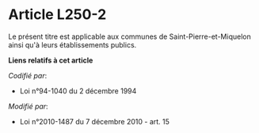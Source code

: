 # Article L250-2

Le présent titre est applicable aux communes   de Saint-Pierre-et-Miquelon ainsi qu'à leurs établissements publics.

**Liens relatifs à cet article**

_Codifié par_:

  - Loi n°94-1040 du 2 décembre 1994

_Modifié par_:

  - Loi n°2010-1487 du 7 décembre 2010 - art. 15
